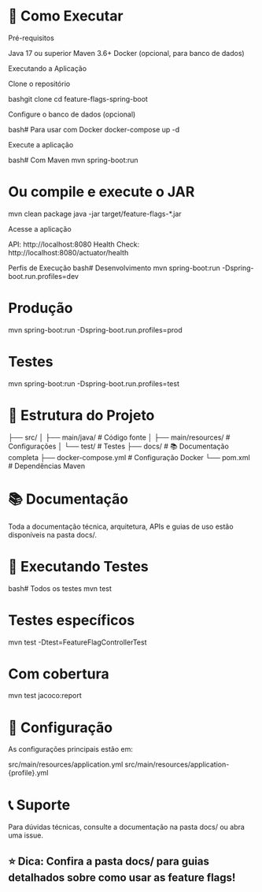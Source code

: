 # 🚀 Como Executar
Pré-requisitos

Java 17 ou superior
Maven 3.6+
Docker (opcional, para banco de dados)

Executando a Aplicação

Clone o repositório

bashgit clone <url-do-repositorio>
cd feature-flags-spring-boot

Configure o banco de dados (opcional)

bash# Para usar com Docker
docker-compose up -d

Execute a aplicação

bash# Com Maven
mvn spring-boot:run

# Ou compile e execute o JAR
mvn clean package
java -jar target/feature-flags-*.jar

Acesse a aplicação


API: http://localhost:8080
Health Check: http://localhost:8080/actuator/health

Perfis de Execução
bash# Desenvolvimento
mvn spring-boot:run -Dspring-boot.run.profiles=dev

# Produção
mvn spring-boot:run -Dspring-boot.run.profiles=prod

# Testes
mvn spring-boot:run -Dspring-boot.run.profiles=test
# 📁 Estrutura do Projeto
├── src/
│   ├── main/java/          # Código fonte
│   ├── main/resources/     # Configurações
│   └── test/              # Testes
├── docs/                  # 📚 Documentação completa
├── docker-compose.yml     # Configuração Docker
└── pom.xml               # Dependências Maven
# 📚 Documentação
Toda a documentação técnica, arquitetura, APIs e guias de uso estão disponíveis na pasta docs/.
# 🧪 Executando Testes
bash# Todos os testes
mvn test

# Testes específicos
mvn test -Dtest=FeatureFlagControllerTest

# Com cobertura
mvn test jacoco:report
# 🔧 Configuração
As configurações principais estão em:

src/main/resources/application.yml
src/main/resources/application-{profile}.yml

# 📞 Suporte
Para dúvidas técnicas, consulte a documentação na pasta docs/ ou abra uma issue.

## ⭐ Dica: Confira a pasta docs/ para guias detalhados sobre como usar as feature flags!
